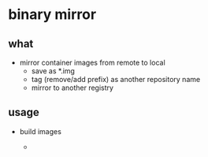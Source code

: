 # binary mirror

## what
* mirror container images from remote to local
    + save as *.img
    + tag (remove/add prefix) as another repository name
    + mirror to another registry

## usage
* build images
    + ```shell
      ```